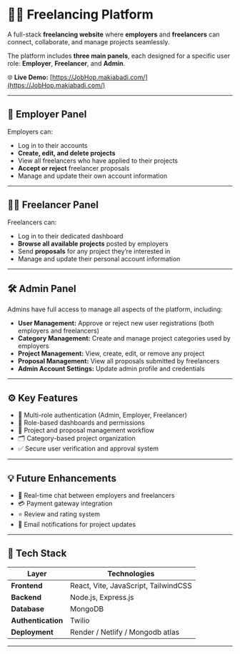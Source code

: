 # 🧑‍💼 Freelancing Platform

A full-stack **freelancing website** where **employers** and **freelancers** can connect, collaborate, and manage projects seamlessly.

The platform includes **three main panels**, each designed for a specific user role: **Employer**, **Freelancer**, and **Admin**.

🌐 **Live Demo:** [https://JobHop.makiabadi.com/](https://JobHop.makiabadi.com/)

---

## 👔 Employer Panel

Employers can:

- Log in to their accounts
- **Create, edit, and delete projects**
- View all freelancers who have applied to their projects
- **Accept or reject** freelancer proposals
- Manage and update their own account information

---

## 🧑‍💻 Freelancer Panel

Freelancers can:

- Log in to their dedicated dashboard
- **Browse all available projects** posted by employers
- Send **proposals** for any project they’re interested in
- Manage and update their personal account information

---

## 🛠️ Admin Panel

Admins have full access to manage all aspects of the platform, including:

- **User Management:** Approve or reject new user registrations (both employers and freelancers)
- **Category Management:** Create and manage project categories used by employers
- **Project Management:** View, create, edit, or remove any project
- **Proposal Management:** View all proposals submitted by freelancers
- **Admin Account Settings:** Update admin profile and credentials

---

## ⚙️ Key Features

- 🔑 Multi-role authentication (Admin, Employer, Freelancer)
- 🧭 Role-based dashboards and permissions
- 🧾 Project and proposal management workflow
- 🗂️ Category-based project organization
- ✅ Secure user verification and approval system

---

## 💡 Future Enhancements

- 💬 Real-time chat between employers and freelancers
- 💳 Payment gateway integration
- ⭐ Review and rating system
- 📧 Email notifications for project updates

---

## 🧰 Tech Stack

| Layer              | Technologies                         |
| ------------------ | ------------------------------------ |
| **Frontend**       | React, Vite, JavaScript, TailwindCSS |
| **Backend**        | Node.js, Express.js                  |
| **Database**       | MongoDB                              |
| **Authentication** | Twilio                               |
| **Deployment**     | Render / Netlify / Mongodb atlas     |

---
